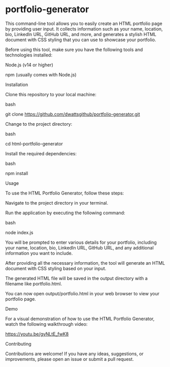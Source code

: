 # portfolio-generator
This command-line tool allows you to easily create an HTML portfolio page by providing user input.
It collects information such as your name, location, bio, LinkedIn URL, GitHub URL, and more, and 
generates a stylish HTML document with CSS styling that you can use to showcase your portfolio.

    
Before using this tool, make sure you have the following tools and technologies installed:

Node.js (v14 or higher)

npm (usually comes with Node.js)

Installation

Clone this repository to your local machine:

bash

git clone https://github.com/dwattsgithub/portfolio-generator.git


Change to the project directory:

bash

cd html-portfolio-generator


Install the required dependencies:

bash

npm install



Usage

To use the HTML Portfolio Generator, follow these steps:

Navigate to the project directory in your terminal.

Run the application by executing the following command:

bash

node index.js


You will be prompted to enter various details for your portfolio, including your name, 
location, bio, LinkedIn URL, GitHub URL, and any additional information you want to include.

After providing all the necessary information, the tool will generate an HTML document with CSS 
styling based on your input.


The generated HTML file will be saved in the output directory with a filename like portfolio.html.


You can now open output/portfolio.html in your web browser to view your portfolio page.


Demo

For a visual demonstration of how to use the HTML Portfolio Generator, watch the following walkthrough video:

https://youtu.be/gyNLtE_fwK8

Contributing

Contributions are welcome! If you have any ideas, suggestions, or improvements, please open an issue or submit a pull request.
